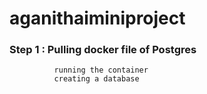 # aganithaiminiproject
### Step 1 : Pulling docker file of Postgres 
              running the container 
              creating a database
              

